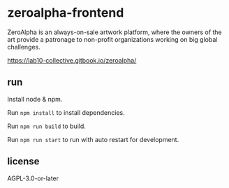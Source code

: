zeroalpha-frontend
==================

ZeroAlpha is an always-on-sale artwork platform, where the owners of the art provide a patronage to non-profit 
organizations working on big global challenges.

https://lab10-collective.gitbook.io/zeroalpha/

run
---

Install node & npm.

Run `npm install` to install dependencies.

Run `npm run build` to build.

Run `npm run start` to run with auto restart for development.


license
-------

AGPL-3.0-or-later

